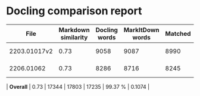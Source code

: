 # Docling comparison report

| File | Markdown similarity | Docling words | MarkItDown words | Matched | Match % | BBox MAE |
| --- | --- | --- | --- | --- | --- | --- |
| 2203.01017v2 | 0.73 | 9058 | 9087 | 8990 | 99.25 % | 0.1082 |
| 2206.01062 | 0.73 | 8286 | 8716 | 8245 | 99.51 % | 0.1065 |

| **Overall** | 0.73 | 17344 | 17803 | 17235 | 99.37 % | 0.1074 |
